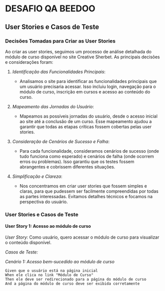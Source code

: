 # DESAFIO QA BEEDOO

## User Stories e Casos de Teste

### Decisões Tomadas para Criar as User Stories

Ao criar as user stories, seguimos um processo de análise detalhada do módulo de curso disponível no site Creative Sherbet. As principais decisões e considerações foram:

1. *Identificação das Funcionalidades Principais*:
   - Analisamos o site para identificar as funcionalidades principais que um usuário precisaria acessar. Isso incluiu login, navegação para o módulo de curso, inscrição em cursos e acesso ao conteúdo do curso.

2. *Mapeamento das Jornadas do Usuário*:
   - Mapeamos as possíveis jornadas do usuário, desde o acesso inicial ao site até a conclusão de um curso. Esse mapeamento ajudou a garantir que todas as etapas críticas fossem cobertas pelas user stories.

3. *Consideração de Cenários de Sucesso e Falha*:
   - Para cada funcionalidade, consideramos cenários de sucesso (onde tudo funciona como esperado) e cenários de falha (onde ocorrem erros ou problemas). Isso garantiu que os testes fossem abrangentes e cobrissem diferentes situações.

4. *Simplificação e Clareza*:
   - Nos concentramos em criar user stories que fossem simples e claras, para que pudessem ser facilmente compreendidas por todas as partes interessadas. Evitamos detalhes técnicos e focamos na perspectiva do usuário.

### User Stories e Casos de Teste

#### User Story 1: Acesso ao módulo de curso
*User Story:*
Como usuário, quero acessar o módulo de curso para visualizar o conteúdo disponível.

*Casos de Teste:*

*Cenário 1: Acesso bem-sucedido ao módulo de curso*
```gherkin
Given que o usuário está na página inicial
When ele clica no link "Módulo de Curso"
Then ele deve ser redirecionado para a página do módulo de curso
And a página do módulo de curso deve ser exibida corretamente
